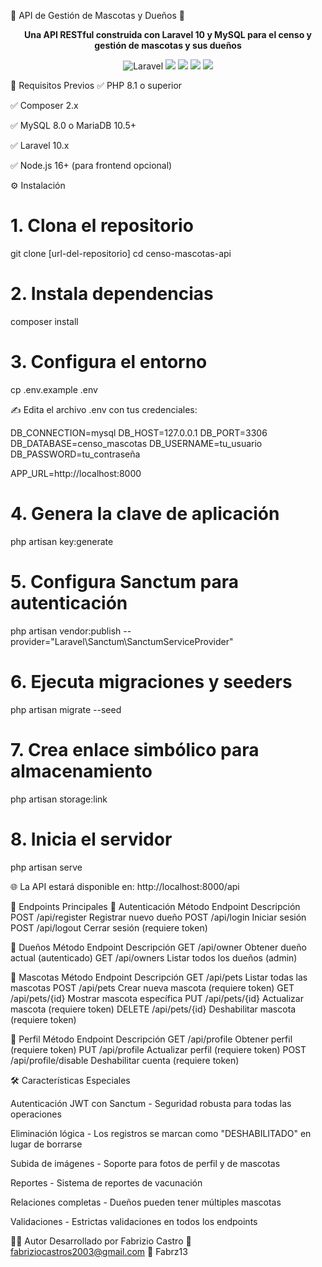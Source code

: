 🐾 API de Gestión de Mascotas y Dueños 🏡
<p align="center"> <strong>Una API RESTful construida con Laravel 10 y MySQL para el censo y gestión de mascotas y sus dueños</strong> </p><p align="center"> <img src="https://img.shields.io/badge/Laravel-10.x-red?style=flat&logo=laravel" alt="Laravel"> <img src="https://img.shields.io/badge/PHP-8.1%2B-blue?style=flat&logo=php"> <img src="https://img.shields.io/badge/MySQL-8.0+-orange?style=flat&logo=mysql"> <img src="https://img.shields.io/badge/Sanctum-Auth-purple?style=flat"> <img src="https://img.shields.io/badge/Status-Production%20Ready-brightgreen?style=flat"> </p>

🚀 Requisitos Previos
✅ PHP 8.1 o superior

✅ Composer 2.x

✅ MySQL 8.0 o MariaDB 10.5+

✅ Laravel 10.x

✅ Node.js 16+ (para frontend opcional)

⚙️ Instalación

# 1. Clona el repositorio
git clone [url-del-repositorio]
cd censo-mascotas-api

# 2. Instala dependencias
composer install

# 3. Configura el entorno
cp .env.example .env

✍️ Edita el archivo .env con tus credenciales:

DB_CONNECTION=mysql
DB_HOST=127.0.0.1
DB_PORT=3306
DB_DATABASE=censo_mascotas
DB_USERNAME=tu_usuario
DB_PASSWORD=tu_contraseña

APP_URL=http://localhost:8000

# 4. Genera la clave de aplicación
php artisan key:generate

# 5. Configura Sanctum para autenticación
php artisan vendor:publish --provider="Laravel\Sanctum\SanctumServiceProvider"

# 6. Ejecuta migraciones y seeders
php artisan migrate --seed

# 7. Crea enlace simbólico para almacenamiento
php artisan storage:link

# 8. Inicia el servidor
php artisan serve

🌐 La API estará disponible en:
http://localhost:8000/api

🔗 Endpoints Principales
🔐 Autenticación
Método	Endpoint	Descripción
POST	/api/register	Registrar nuevo dueño
POST	/api/login	Iniciar sesión
POST	/api/logout	Cerrar sesión (requiere token)

🧑 Dueños
Método	Endpoint	Descripción
GET	/api/owner	Obtener dueño actual (autenticado)
GET	/api/owners	Listar todos los dueños (admin)

🐶 Mascotas
Método	Endpoint	Descripción
GET	/api/pets	Listar todas las mascotas
POST	/api/pets	Crear nueva mascota (requiere token)
GET	/api/pets/{id}	Mostrar mascota específica
PUT	/api/pets/{id}	Actualizar mascota (requiere token)
DELETE	/api/pets/{id}	Deshabilitar mascota (requiere token)

👤 Perfil
Método	Endpoint	Descripción
GET	/api/profile	Obtener perfil (requiere token)
PUT	/api/profile	Actualizar perfil (requiere token)
POST	/api/profile/disable	Deshabilitar cuenta (requiere token)

🛠️ Características Especiales

Autenticación JWT con Sanctum - Seguridad robusta para todas las operaciones

Eliminación lógica - Los registros se marcan como "DESHABILITADO" en lugar de borrarse

Subida de imágenes - Soporte para fotos de perfil y de mascotas

Reportes - Sistema de reportes de vacunación

Relaciones completas - Dueños pueden tener múltiples mascotas

Validaciones - Estrictas validaciones en todos los endpoints

🧑‍💻 Autor
Desarrollado por Fabrizio Castro
📧 fabriziocastros2003@gmail.com
🔗 Fabrz13
